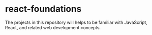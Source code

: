# react-foundations
The projects in this repository will helps to be familiar with JavaScript, React, and related web development concepts.
